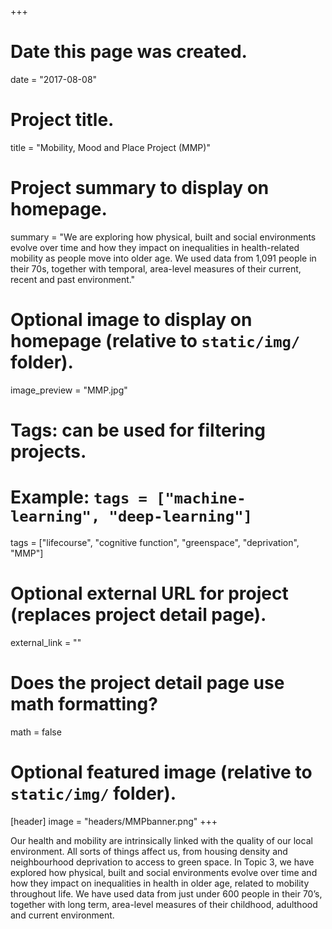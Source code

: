 +++
# Date this page was created.
date = "2017-08-08"

# Project title.
title = "Mobility, Mood and Place Project (MMP)"

# Project summary to display on homepage.
summary = "We are exploring how physical, built and social environments evolve over time and how they impact on inequalities in health-related mobility as people move into older age. We used data from 1,091 people in their 70s, together with temporal, area-level measures of their current, recent and past environment."

# Optional image to display on homepage (relative to `static/img/` folder).
image_preview = "MMP.jpg"

# Tags: can be used for filtering projects.
# Example: `tags = ["machine-learning", "deep-learning"]`
tags = ["lifecourse", "cognitive function", "greenspace", "deprivation", "MMP"]

# Optional external URL for project (replaces project detail page).
external_link = ""

# Does the project detail page use math formatting?
math = false

# Optional featured image (relative to `static/img/` folder).
[header]
image = "headers/MMPbanner.png"
+++

Our health and mobility are intrinsically linked with the quality of our local environment. All sorts of things affect us, from housing density and neighbourhood deprivation to access to green space. In Topic 3, we have explored how physical, built and social environments evolve over time and how they impact on inequalities in health in older age, related to mobility throughout life. We have used data from just under 600 people in their 70’s, together with long term, area-level measures of their childhood, adulthood and current environment.
